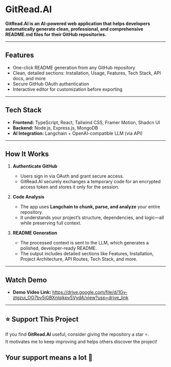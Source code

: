 # GitRead.AI

**GitRead.AI is an AI-powered web application that helps developers automatically generate clean, professional, and comprehensive README.md files for their GitHub repositories.**

---

## Features

- One-click README generation from any GitHub repository  
- Clean, detailed sections: Installation, Usage, Features, Tech Stack, API docs, and more  
- Secure GitHub OAuth authentication  
- Interactive editor for customization before exporting

---

## Tech Stack

- **Frontend:** TypeScript, React, Tailwind CSS, Framer Motion, Shadcn UI  
- **Backend:** Node.js, Express.js, MongoDB  
- **AI Integration:** Langchain + OpenAI-compatible LLM (via API)

---

## How It Works

1. **Authenticate GitHub**
   - Users sign in via OAuth and grant secure access.
   - GitRead.AI securely exchanges a temporary code for an encrypted access token and stores it only for the session.

2. **Code Analysis**
   - The app uses **Langchain to chunk, parse, and analyze** your entire repository.
   - It understands your project’s structure, dependencies, and logic—all while preserving full context.

3. **README Generation**
   - The processed context is sent to the LLM, which generates a polished, developer-ready README.
   - The output includes detailed sections like Features, Installation, Project Architecture, API Routes, Tech Stack, and more.

---

## Watch Demo
 - **Demo Video Link:** https://drive.google.com/file/d/1Gv-ztgzuj_OO7bv5jGBXnlqikpv5VydA/view?usp=drive_link

---
## ⭐ Support This Project

If you find **GitRead.AI** useful, consider giving the repository a star ⭐.  
It motivates me to keep improving and helps others discover the project!

Your support means a lot 🙌
---
